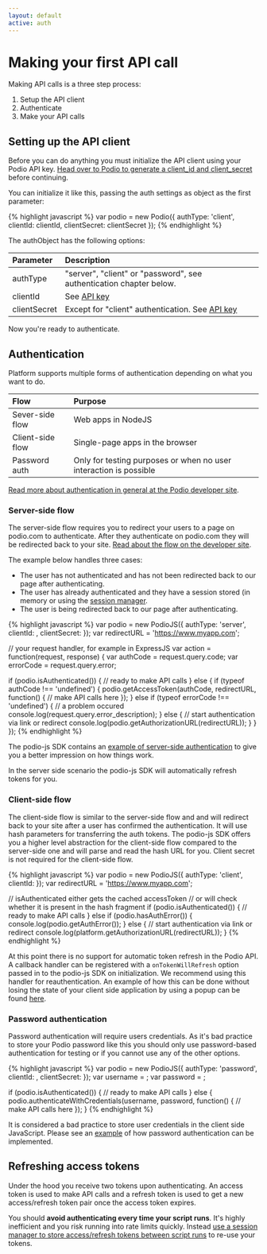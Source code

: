 ```yaml
---
layout: default
active: auth
---
```

# Making your first API call
Making API calls is a three step process:

1. Setup the API client
2. Authenticate
3. Make your API calls

## Setting up the API client
Before you can do anything you must initialize the API client using your Podio API key. [Head over to Podio to generate a client_id and client_secret](https://podio.com/settings/api) before continuing.

You can initialize it like this, passing the auth settings as object as the first parameter:

{% highlight javascript %}
var podio = new Podio({ 
  authType: 'client', 
  clientId: clientId, 
  clientSecret: clientSecret 
});
{% endhighlight %}

The authObject has the following options:

Parameter      | Description
:------------- | :-------------
authType       | "server", "client" or "password", see authentication chapter below.
clientId       | See [API key](https://podio.com/settings/api)
clientSecret   | Except for "client" authentication. See [API key](https://podio.com/settings/api)

Now you're ready to authenticate.

## Authentication
Platform supports multiple forms of authentication depending on what you want to do.

Flow             | Purpose
:----------------| :------
Sever-side flow  | Web apps in NodeJS
Client-side flow | Single-page apps in the browser
Password auth    | Only for testing purposes or when no user interaction is possible

[Read more about authentication in general at the Podio developer site](https://developers.podio.com/authentication).

### Server-side flow
The server-side flow requires you to redirect your users to a page on podio.com to authenticate. After they authenticate on podio.com they will be redirected back to your site. [Read about the flow on the developer site](https://developers.podio.com/authentication/server_side).

The example below handles three cases:

* The user has not authenticated and has not been redirected back to our page after authenticating.
* The user has already authenticated and they have a session stored (in memory or using the [session manager]({{site.baseurl}}/sessions).
* The user is being redirected back to our page after authenticating.

{% highlight javascript %}
var podio = new PodioJS({
  authType: 'server', 
  clientId: <your client id>, 
  clientSecret: <your client secret> 
});
var redirectURL = 'https://www.myapp.com';

// your request handler, for example in ExpressJS
var action = function(request, response) {
  var authCode = request.query.code;
  var errorCode = request.query.error;

  if (podio.isAuthenticated()) {
    // ready to make API calls 
  } else {
    if (typeof authCode !== 'undefined') {
      podio.getAccessToken(authCode, redirectURL, function() {
        // make API calls here 
      }); 
    } else if (typeof errorCode !== 'undefined') {
      // a problem occured
      console.log(request.query.error_description);
    } else {
      // start authentication via link or redirect
      console.log(podio.getAuthorizationURL(redirectURL));
    }
  }
});
{% endhighlight %}

The podio-js SDK contains an [example of server-side authentication](https://github.com/podio/podio-js/tree/master/examples/server_auth) to give you a better impression on how things work.

In the server side scenario the podio-js SDK will automatically refresh tokens for you.

### Client-side flow

The client-side flow is similar to the server-side flow and and will redirect back to your site after a user has confirmed 
the authentication. It will use hash parameters for transferring the auth tokens. The podio-js SDK offers you a higher level abstraction for the client-side flow compared to the server-side one and will parse and read the hash URL for you. Client secret is not required for the client-side flow.

{% highlight javascript %}
var podio = new PodioJS({ authType: 'client', clientId: <your client id> });
var redirectURL = 'https://www.myapp.com';

// isAuthenticated either gets the cached accessToken 
// or will check whether it is present in the hash fragment
if (podio.isAuthenticated()) {
  // ready to make API calls
} else if (podio.hasAuthError()) {
  console.log(podio.getAuthError());
} else {
  // start authentication via link or redirect
  console.log(platform.getAuthorizationURL(redirectURL));
}
{% endhighlight %}

At this point there is no support for automatic token refresh in the Podio API. A callback handler can be registered with a `onTokenWillRefresh` option passed in to the podio-js SDK on initialization. We recommend using this handler
for reauthentication. An example of how this can be done without losing the state of your client side application by using a popup can be found [here](https://github.com/podio/podio-js/tree/master/examples/client_auth).

### Password authentication
Password authentication will require users credentials. As it's bad practice to store your Podio password like this you should only use password-based authentication for testing or if you cannot use any of the other options.

{% highlight javascript %}
var podio = new PodioJS({
  authType: 'password', 
  clientId: <your client id>, 
  clientSecret: <your client secret> 
});
var username = <your username>;
var password = <your password>;

if (podio.isAuthenticated()) {
  // ready to make API calls
} else {
  podio.authenticateWithCredentials(username, password, function() {
    // make API calls here
  });
}
{% endhighlight %}

It is considered a bad practice to store user credentials in the client side JavaScript. Please see an [example](https://github.com/podio/podio-js/tree/master/examples/password_auth) of how password authentication can be implemented.

## Refreshing access tokens
Under the hood you receive two tokens upon authenticating. An access token is used to make API calls and a refresh token is used to get a new access/refresh token pair once the access token expires.

You should **avoid authenticating every time your script runs**. It's highly inefficient and you risk running into rate limits quickly. Instead [use a session manager to store access/refresh tokens between script runs]({{site.baseurl}}/sessions) to re-use your tokens.